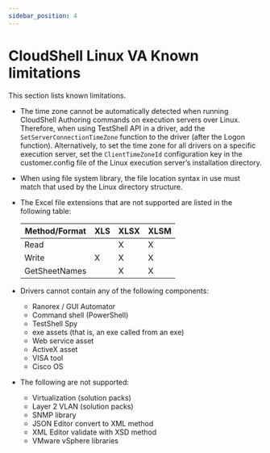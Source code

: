 ```yaml
---
sidebar_position: 4
---
```


# CloudShell Linux VA Known limitations

This section lists known limitations.

- The time zone cannot be automatically detected when running CloudShell Authoring commands on execution servers over Linux. Therefore, when using TestShell API in a driver, add the `SetServerConnectionTimeZone` function to the driver (after the Logon function). Alternatively, to set the time zone for all drivers on a specific execution server, set the `ClientTimeZoneId` configuration key in the customer.config file of the Linux execution server’s installation directory.
- When using file system library, the file location syntax in use must match that used by the Linux directory structure.
- The Excel file extensions that are not supported are listed in the following table:

    | Method/Format | XLS | XLSX | XLSM |
    | --- | --- | --- | --- |
    | Read | | X | X |
    | Write | X | X | X |
    | GetSheetNames |  | X | X |
    
- Drivers cannot contain any of the following components:
  - Ranorex / GUI Automator
  - Command shell (PowerShell)
  - TestShell Spy
  - exe assets (that is, an exe called from an exe)
  - Web service asset
  - ActiveX asset
  - VISA tool
  - Cisco OS
- The following are not supported:
  - Virtualization (solution packs)
  - Layer 2 VLAN (solution packs)
  - SNMP library
  - JSON Editor convert to XML method
  - XML Editor validate with XSD method
  - VMware vSphere libraries